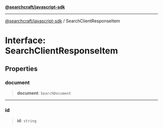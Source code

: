 [**@searchcraft/javascript-sdk**](/reference/sdk/js-vanilla/README.md)

***

[@searchcraft/javascript-sdk](/reference/sdk/js-vanilla/globals.md) / SearchClientResponseItem

# Interface: SearchClientResponseItem

## Properties

### document

> **document**: `SearchDocument`

***

### id

> **id**: `string`
